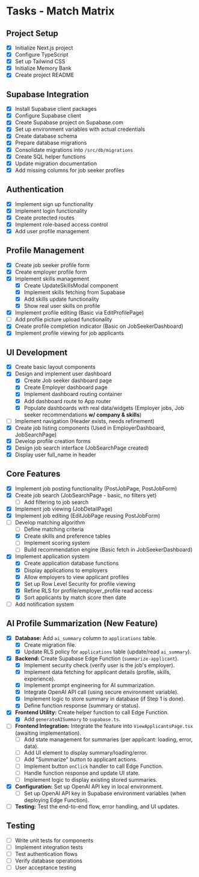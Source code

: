 # Tasks - Match Matrix

## Project Setup

- [x] Initialize Next.js project
- [x] Configure TypeScript
- [x] Set up Tailwind CSS
- [x] Initialize Memory Bank
- [x] Create project README

## Supabase Integration

- [x] Install Supabase client packages
- [x] Configure Supabase client
- [x] Create Supabase project on Supabase.com
- [x] Set up environment variables with actual credentials
- [x] Create database schema
- [x] Prepare database migrations
- [x] Consolidate migrations into `/src/db/migrations`
- [x] Create SQL helper functions
- [x] Update migration documentation
- [x] Add missing columns for job seeker profiles

## Authentication

- [x] Implement sign up functionality
- [x] Implement login functionality
- [x] Create protected routes
- [x] Implement role-based access control
- [x] Add user profile management

## Profile Management

- [x] Create job seeker profile form
- [x] Create employer profile form
- [x] Implement skills management
  - [x] Create UpdateSkillsModal component
  - [x] Implement skills fetching from Supabase
  - [x] Add skills update functionality
  - [x] Show real user skills on profile
- [x] Implement profile editing (Basic via EditProfilePage)
- [ ] Add profile picture upload functionality
- [x] Create profile completion indicator (Basic on JobSeekerDashboard)
- [x] Implement profile viewing for job applicants

## UI Development

- [x] Create basic layout components
- [x] Design and implement user dashboard
  - [x] Create Job seeker dashboard page
  - [x] Create Employer dashboard page
  - [x] Implement dashboard routing container
  - [x] Add dashboard route to App router
  - [x] Populate dashboards with real data/widgets (Employer jobs, Job seeker recommendations **w/ company & skills**)
- [ ] Implement navigation (Header exists, needs refinement)
- [x] Create job listing components (Used in EmployerDashboard, JobSearchPage)
- [x] Develop profile creation forms
- [x] Design job search interface (JobSearchPage created)
- [x] Display user full_name in header

## Core Features

- [x] Implement job posting functionality (PostJobPage, PostJobForm)
- [x] Create job search (JobSearchPage - basic, no filters yet)
  - [ ] Add filtering to job search
- [x] Implement job viewing (JobDetailPage)
- [x] Implement job editing (EditJobPage reusing PostJobForm)
- [ ] Develop matching algorithm
  - [ ] Define matching criteria
  - [x] Create skills and preference tables
  - [ ] Implement scoring system
  - [ ] Build recommendation engine (Basic fetch in JobSeekerDashboard)
- [x] Implement application system
  - [x] Create application database functions
  - [x] Display applications to employers
  - [x] Allow employers to view applicant profiles
  - [x] Set up Row Level Security for profile viewing
  - [x] Refine RLS for profile/employer_profile read access
  - [x] Sort applicants by match score then date
- [ ] Add notification system

## AI Profile Summarization (New Feature)

- [x] **Database:** Add `ai_summary` column to `applications` table.
  - [x] Create migration file.
  - [x] Update RLS policy for `applications` table (update/read `ai_summary`).
- [x] **Backend:** Create Supabase Edge Function (`summarize-applicant`).
  - [x] Implement security check (verify user is the job's employer).
  - [x] Implement data fetching for applicant details (profile, skills, experience).
  - [x] Implement prompt engineering for AI summarization.
  - [x] Integrate OpenAI API call (using secure environment variable).
  - [x] Implement logic to store summary in database (if Step 1 is done).
  - [x] Define function response (summary or status).
- [x] **Frontend Utility:** Create helper function to call Edge Function.
  - [x] Add `generateAISummary` to `supabase.ts`.
- [ ] **Frontend Integration:** Integrate the feature into `ViewApplicantsPage.tsx` (awaiting implementation).
  - [ ] Add state management for summaries (per applicant: loading, error, data).
  - [ ] Add UI element to display summary/loading/error.
  - [ ] Add "Summarize" button to applicant actions.
  - [ ] Implement button `onClick` handler to call Edge Function.
  - [ ] Handle function response and update UI state.
  - [ ] Implement logic to display existing stored summaries.
- [x] **Configuration:** Set up OpenAI API key in local environment.
  - [ ] Set up OpenAI API key in Supabase environment variables (when deploying Edge Function).
- [ ] **Testing:** Test the end-to-end flow, error handling, and UI updates.

## Testing

- [ ] Write unit tests for components
- [ ] Implement integration tests
- [ ] Test authentication flows
- [ ] Verify database operations
- [ ] User acceptance testing
